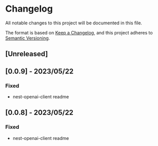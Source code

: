 # Changelog

All notable changes to this project will be documented in this file.

The format is based on [Keep a Changelog](https://keepachangelog.com/en/1.0.0/),
and this project adheres to [Semantic Versioning](https://semver.org/spec/v2.0.0.html).

## [Unreleased]

## [0.0.9] - 2023/05/22

### Fixed

- nest-openai-client readme

## [0.0.8] - 2023/05/22

### Fixed

- nest-openai-client readme
